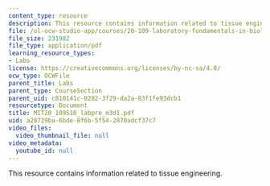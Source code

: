 ```yaml
---
content_type: resource
description: This resource contains information related to tissue engineering.
file: /ol-ocw-studio-app/courses/20-109-laboratory-fundamentals-in-biological-engineering-spring-2010/a28729ba6bde8f6b5f542870adcf37c7_MIT20_109S10_labpre_m3d1.pdf
file_size: 231982
file_type: application/pdf
learning_resource_types:
- Labs
license: https://creativecommons.org/licenses/by-nc-sa/4.0/
ocw_type: OCWFile
parent_title: Labs
parent_type: CourseSection
parent_uid: c810141c-0282-3f29-da2a-83f1fe93dcb1
resourcetype: Document
title: MIT20_109S10_labpre_m3d1.pdf
uid: a28729ba-6bde-8f6b-5f54-2870adcf37c7
video_files:
  video_thumbnail_file: null
video_metadata:
  youtube_id: null
---
```

This resource contains information related to tissue engineering.